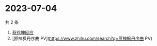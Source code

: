 # 2023-07-04

共 2 条

<!-- BEGIN ZHIHUSEARCH -->
<!-- 最后更新时间 Tue Jul 04 2023 08:58:45 GMT+0800 (China Standard Time) -->
1. [蔡徐坤回应](https://www.zhihu.com/search?q=蔡徐坤回应)
1. [原神枫丹序曲 PV](https://www.zhihu.com/search?q=原神枫丹序曲 PV)
<!-- END ZHIHUSEARCH -->
